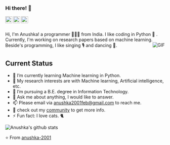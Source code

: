 ### Hi there! 👋




<a href="https://www.linkedin.com/in/anushka-bhagchandani-07659618b/">
  <img align="left" alt="LinkedIn" width="22px" src="https://cdn.jsdelivr.net/npm/simple-icons@3.1.0/icons/linkedin.svg" />
</a>

<a href="https://github.com/ProjectBasedLearning/resources">
  <img align="left" alt="Project Based Learning Community" width="22px" src="https://cdn.jsdelivr.net/npm/simple-icons@3.1.0/icons/opensourceinitiative.svg" />
</a>
<a href="https://www.hackerrank.com/Anushka2001feb">
  <img align="left" alt="HackerRank" width="22px" src="https://cdn.jsdelivr.net/npm/simple-icons@3.1.0/icons/hackerrank.svg" />
</a>

<br />
<br />

Hi, I'm Anushka! a programmer 👨🏻‍💻 from India. I like coding in Python 🐍 . Currently, I'm working on research papers based on machine learning. Beside's programming, I like singing 🎙 and dancing 💃.
  <img align="right" alt="GIF" src="https://media.giphy.com/media/dxn6fRlTIShoeBr69N/source.gif" />



## Current Status 

<!--  - 👨🏻‍💻 I’m currently working on [ProjectBasedLearning community](https://github.com/ProjectBasedLearning/resources). -->
- 🌱 I’m currently learning Machine learning in Python.
- 🤔 My research interests are with Machine learning, Artificial intelligence, etc.
- 💼 I’m pursuing a B.E. degree in Information Technology.
- 💬 Ask me about anything, I would like to answer.
- 📫 Please email via anushka2001feb@gmail.com to reach me.
- 👀 check out my [community](https://github.com/ProjectBasedLearning/resources) to get more info.
- ⚡ Fun fact: I love cats. 🐈


![Anushka's github stats](https://github-readme-stats.vercel.app/api?username=anushka-2001&show_icons=true&hide_border=true)


⭐️ From [anushka-2001](https://github.com/anushka-2001)
